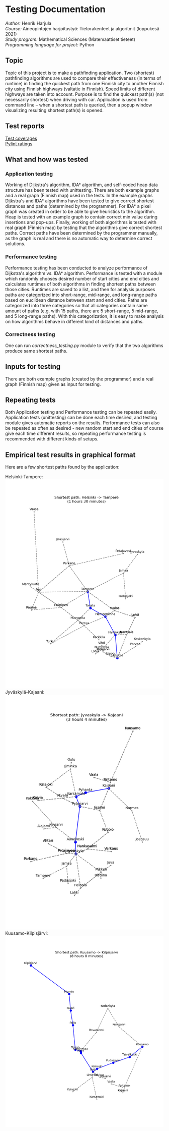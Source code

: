 # Testing Documentation
*Author:* Henrik Harjula  
*Course:* Aineopintojen harjoitustyö: Tietorakenteet ja algoritmit (loppukesä 2021)  
*Study program:* Mathematical Sciences (Matemaattiset tieteet)  
*Programming language for project:* Python  

## Topic
Topic of this project is to make a pathfinding application. Two (shortest) pathfinding algorithms are used to compare their effectiveness (in terms of runtime) in finding the quickest path from one Finnish city to another Finnish city using Finnish highways (valtatie in Finnish). Speed limits of different highways are taken into account. Purpose is to find the quickest path(s) (not necessarily shortest) when driving with car. Application is used from command line – when a shortest path is queried, then a popup window visualizing resulting shortest path(s) is opened.

## Test reports
[Test coverages](https://github.com/henkkah/pathfinding/tree/master/documentation/test_coverages)  
[Pylint ratings](https://github.com/henkkah/pathfinding/tree/master/documentation/pylint_ratings)  

## What and how was tested

### Application testing
Working of Dijkstra's algorithm, IDA* algorithm, and self-coded heap data structure has been tested with unittesting.
There are both example graphs and a real graph (Finnish map) used in the tests.
In the example graphs Dijkstra's and IDA* algorithms have been tested to give correct shortest distances and paths (determined by the programmer).
For IDA* a pixel graph was created in order to be able to give heuristics to the algorithm.
Heap is tested with an example graph to contain correct min value during insertions and pop-ups.
Finally, working of both algorithms is tested with real graph (Finnish map) by testing that the algorithms give correct shortest paths.
Correct paths have been determined by the programmer manually, as the graph is real and there is no automatic way to determine correct solutions.

### Performance testing
Performance testing has been conducted to analyze performance of Dijkstra's algorithm vs. IDA* algorithm.
Performance is tested with a module which randomly chooses desired number of start cities and end cities and calculates runtimes of both algorithms in finding shortest paths between those cities.
Runtimes are saved to a list, and then for analysis purposes paths are categorized into short-range, mid-range, and long-range paths based on euclidean distance between start and end cities.
Paths are categorized into three categories so that all categories contain same amount of paths (e.g. with 15 paths, there are 5 short-range, 5 mid-range, and 5 long-range paths).
With this categorization, it is easy to make analysis on how algorithms behave in different kind of distances and paths.

### Correctness testing
One can run *correctness_testing.py* module to verify that the two algorithms produce same shortest paths.

## Inputs for testing
There are both example graphs (created by the programmer) and a real graph (Finnish map) given as input for testing.

## Repeating tests
Both Application testing and Performance testing can be repeated easily.
Application tests (unittesting) can be done each time desired, and testing module gives automatic reports on the results.
Performance tests can also be repeated as often as desired - new random start and end cities of course give each time different results, so repeating performance testing is recommended with different kinds of setups.

## Empirical test results in graphical format
Here are a few shortest paths found by the application:  
  
Helsinki-Tampere:  
![shortest_path_helsinki_tampere](./pictures/shortest_path_helsinki_tampere.png)  
Jyväskylä-Kajaani:  
![shortest_path_jyvaskyla_kajaani](./pictures/shortest_path_jyvaskyla_kajaani.png)  
Kuusamo-Kilpisjärvi:  
![shortest_path_kuusamo_kilpisjarvi](./pictures/shortest_path_kuusamo_kilpisjarvi.png)  
